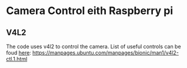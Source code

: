 # Camera Control eith Raspberry pi

## V4L2

The code uses v4l2 to control the camera. List of useful controls can be foud [here](https://manpages.ubuntu.com/manpages/bionic/man1/v4l2-ctl.1.html):
https://manpages.ubuntu.com/manpages/bionic/man1/v4l2-ctl.1.html

